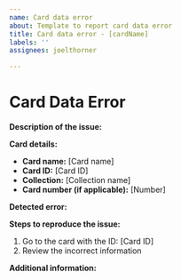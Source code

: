 ```yaml
---
name: Card data error
about: Template to report card data error
title: Card data error - [cardName]
labels: ''
assignees: joelthorner

---
```


# Card Data Error

**Description of the issue:**
<!-- Briefly describe the error found in the card data (incorrect name, wrong year, wrong image, etc.). -->

**Card details:**
- **Card name:** [Card name]
- **Card ID:** [Card ID]
- **Collection:** [Collection name]
- **Card number (if applicable):** [Number]

**Detected error:**
<!-- Explain what is wrong and what the correct information should be. -->

**Steps to reproduce the issue:**
1. Go to the card with the ID: [Card ID]
2. Review the incorrect information

**Additional information:**
<!-- Add any other relevant details that may help resolve the issue. -->
